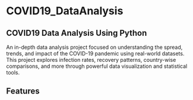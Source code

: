 # COVID19_DataAnalysis
## COVID19 Data Analysis Using Python

An in-depth data analysis project focused on understanding the spread, trends, and impact of the COVID-19 pandemic using real-world datasets. This project explores infection rates, recovery patterns, country-wise comparisons, and more through powerful data visualization and statistical tools.

## Features

